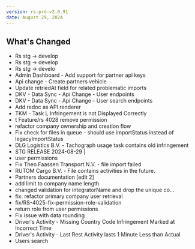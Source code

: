 ```yaml
---
version: rs-prd-v2.0.91
date: August 29, 2024
---
```


## What's Changed
* Rs stg -> develop
* Rs stg -> develop
* Rs stg -> develo
* Admin Dashboard - Add support for partner api keys
* Api change - Create partners vehicle
* Update retriedAt field for related problematic imports
* DKV - Data Sync - Api Change - User endpoints
* DKV - Data Sync - Api Change - User search endpoints
* Add redoc as API renderer
* TKM - Task L Infringement is not Displayed Correctly
* t Feature/rs 4028 remove permission
* refactor company ownership and creation flow
* Fix check for files in queue - should use importStatus instead of legacyImportStatus
* DLG Logistics B.V. - Tachograph usage task contains old infringement
* STG RELEASE 2024-08-29 |
* user permissions
* Fix Theo Faassen Transport N.V. - file import failed
* RUTOM Cargo B.V. - File contains activities in the future.
* Partners documentation [edit 2]
* add limit to company name length
* changed validation for integratorName and drop the unique co…
* fix: refactor primary company user retrieval
* fix/RS-4025-fix-permission-role-validation
* return role from user permissions
* Fix issue with data rounding
* Driver's Activity - Missing Country Code Infringement Marked at Incorrect Time
* Driver's Activity - Last Rest Activity lasts 1 Minute Less than Actual
* Users search